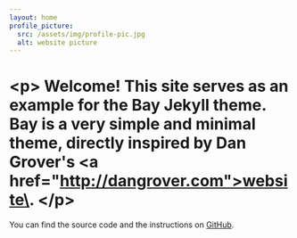 ```yaml
---
layout: home
profile_picture:
  src: /assets/img/profile-pic.jpg
  alt: website picture
---
```

# \<p>&#xA;  Welcome! This site serves as an example for the Bay Jekyll theme. Bay is a very simple and minimal theme, directly inspired by Dan Grover's \<a href="http://dangrover.com">website\</a>.&#xA;\</p>

<p>
  You can find the source code and the instructions on <a href="https://github.com/eliottvincent/bay">GitHub</a>.
</p>
